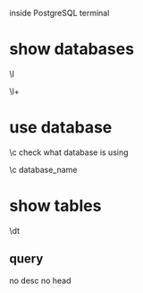 
inside PostgreSQL terminal 

# show databases

\l

\l+

# use database

\c
check what database is using

\c database_name

# show tables

\dt


## query

no desc 
no head